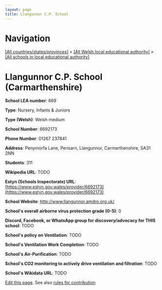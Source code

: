 ```yaml
---
layout: page
title: Llangunnor C.P. School
---
```

# Navigation

[[All countries/states/provinces]](../../..) > [[All Welsh local educational authority]](../..) > [[All schools in local educational authority]](..)

# Llangunnor C.P. School (Carmarthenshire)

**School LEA number**: 669

**Type**: Nursery, Infants & Juniors

**Type (Welsh)**: Welsh medium

**School Number**: 6692173

**Phone Number**: 01267 237841

**Address**: Penymorfa Lane, Pensarn, Llangunnor, Carmarthenshire, SA31 2NN

**Students**: 311

**Wikipedia URL**: TODO

**Estyn (Schools Inspectorate) URL**: [https://www.estyn.gov.wales/provider/6692173](https://www.estyn.gov.wales/provider/6692173)

**School Website**: http://www.llangunnor.amdro.org.uk/

**School's overall airborne virus protection grade (0-5)**: 0

**Discord, Facebook, or WhatsApp group for discovery/advocacy for THIS school**: TODO

**School's policy on Ventilation**: TODO

**School's Ventilation Work Completion**: TODO

**School's Air-Purification**: TODO

**School's CO2 monitoring to actively drive ventilation and filtration**: TODO

**School's Wikidata URL**: TODO




[Edit this page](https://github.com/ventilate-schools/Wales/edit/prif/./Carmarthenshire/Llangunnor_C.P._School.md). See also [rules for contribution](../../../contribution-rules/)